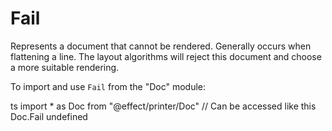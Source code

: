 # Fail

Represents a document that cannot be rendered. Generally occurs when
flattening a line. The layout algorithms will reject this document and choose
a more suitable rendering.

To import and use `Fail` from the "Doc" module:

ts
import \* as Doc from "@effect/printer/Doc"
// Can be accessed like this
Doc.Fail
undefined
